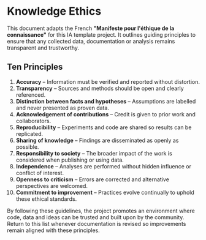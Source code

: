 # Knowledge Ethics

This document adapts the French **"Manifeste pour l'éthique de la connaissance"** for this IA template project. It outlines guiding principles to ensure that any collected data, documentation or analysis remains transparent and trustworthy.

## Ten Principles

1. **Accuracy** – Information must be verified and reported without distortion.
2. **Transparency** – Sources and methods should be open and clearly referenced.
3. **Distinction between facts and hypotheses** – Assumptions are labelled and never presented as proven data.
4. **Acknowledgement of contributions** – Credit is given to prior work and collaborators.
5. **Reproducibility** – Experiments and code are shared so results can be replicated.
6. **Sharing of knowledge** – Findings are disseminated as openly as possible.
7. **Responsibility to society** – The broader impact of the work is considered when publishing or using data.
8. **Independence** – Analyses are performed without hidden influence or conflict of interest.
9. **Openness to criticism** – Errors are corrected and alternative perspectives are welcomed.
10. **Commitment to improvement** – Practices evolve continually to uphold these ethical standards.

By following these guidelines, the project promotes an environment where code, data and ideas can be trusted and built upon by the community.
Return to this list whenever documentation is revised so improvements remain aligned with these principles.
